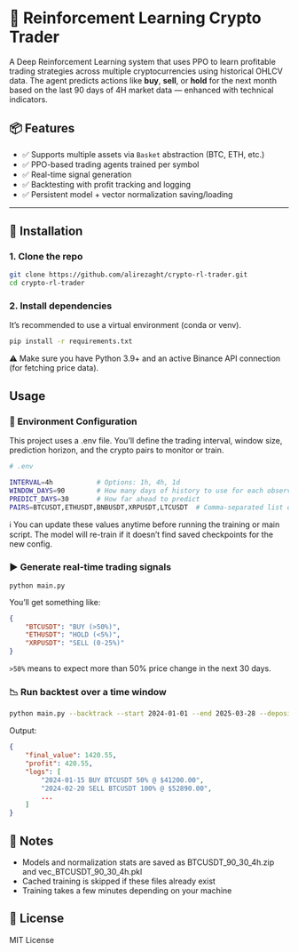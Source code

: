 # 🧠 Reinforcement Learning Crypto Trader

A Deep Reinforcement Learning system that uses PPO to learn profitable trading strategies across multiple cryptocurrencies using historical OHLCV data. The agent predicts actions like **buy**, **sell**, or **hold** for the next month based on the last 90 days of 4H market data — enhanced with technical indicators.

## 📦 Features

- ✅ Supports multiple assets via `Basket` abstraction (BTC, ETH, etc.)
- ✅ PPO-based trading agents trained per symbol
- ✅ Real-time signal generation
- ✅ Backtesting with profit tracking and logging
- ✅ Persistent model + vector normalization saving/loading
---

## 🚀 Installation

### 1. Clone the repo

```bash
git clone https://github.com/alirezaght/crypto-rl-trader.git
cd crypto-rl-trader
```

### 2. Install dependencies
It’s recommended to use a virtual environment (conda or venv).

```bash
pip install -r requirements.txt
```
⚠️ Make sure you have Python 3.9+ and an active Binance API connection (for fetching price data).

## Usage
### 📄 Environment Configuration
This project uses a .env file. You’ll define the trading interval, window size, prediction horizon, and the crypto pairs to monitor or train.
```bash
# .env

INTERVAL=4h           # Options: 1h, 4h, 1d
WINDOW_DAYS=90        # How many days of history to use for each observation
PREDICT_DAYS=30       # How far ahead to predict
PAIRS=BTCUSDT,ETHUSDT,BNBUSDT,XRPUSDT,LTCUSDT  # Comma-separated list of trading pairs
```
ℹ️ You can update these values anytime before running the training or main script. The model will re-train if it doesn’t find saved checkpoints for the new config.

### ▶️ Generate real-time trading signals
```
python main.py
```
You’ll get something like:
```json
{
    "BTCUSDT": "BUY (>50%)",
    "ETHUSDT": "HOLD (<5%)",
    "XRPUSDT": "SELL (0-25%)"
}
```
`>50%` means to expect more than 50% price change in the next 30 days.
### 📉 Run backtest over a time window
```bash
python main.py --backtrack --start 2024-01-01 --end 2025-03-28 --deposit 1000
```
Output:
```json
{
    "final_value": 1420.55,
    "profit": 420.55,
    "logs": [
        "2024-01-15 BUY BTCUSDT 50% @ $41200.00",
        "2024-02-20 SELL BTCUSDT 100% @ $52890.00",
        ...
    ]
}
```
## 📌 Notes
- Models and normalization stats are saved as BTCUSDT_90_30_4h.zip and vec_BTCUSDT_90_30_4h.pkl
- Cached training is skipped if these files already exist
- Training takes a few minutes depending on your machine

## 📜 License
MIT License


